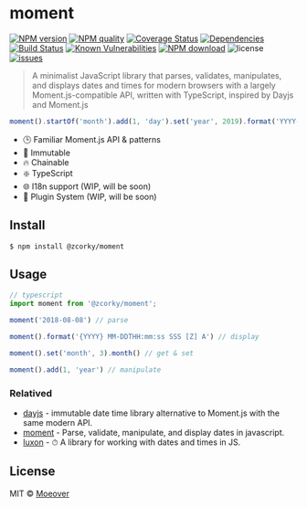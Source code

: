 # moment

[![NPM version](https://img.shields.io/npm/v/@zcorky/moment.svg?style=flat)](https://www.npmjs.com/package/@zcorky/moment)
[![NPM quality](http://npm.packagequality.com/badge/@zcorky/moment.png)](http://packagequality.com/#?package=@zcorky/moment)
[![Coverage Status](https://codecov.io/gh/zcorky/moment/branch/master/graph/badge.svg)](https://codecov.io/gh/zcorky/moment)
[![Dependencies](https://img.shields.io/david/zcorky/moment.svg?style=flat-square)](https://david-dm.org/zcorky/moment)
[![Build Status](https://travis-ci.com/zcorky/moment.svg?branch=master)](https://travis-ci.com/zcorky/moment)
[![Known Vulnerabilities](https://snyk.io/test/npm/@zcorky/moment/badge.svg?style=flat-square)](https://snyk.io/test/npm/@zcorky/moment)
[![NPM download](https://img.shields.io/npm/dm/@zcorky/moment.svg?style=flat-square)](https://www.npmjs.com/package/@zcorky/moment)
![license](https://img.shields.io/github/license/zcorky/moment.svg)
[![issues](https://img.shields.io/github/issues/zcorky/moment.svg)](https://github.com/zcorky/moment/issues)

> A minimalist JavaScript library that parses, validates, manipulates, and displays dates and times for modern browsers with a largely Moment.js-compatible API, written with TypeScript, inspired by Dayjs and Moment.js

```js
moment().startOf('month').add(1, 'day').set('year', 2019).format('YYYY-MM-DD HH:mm:ss');
```

* 🕒 Familiar Moment.js API & patterns
* 💪 Immutable
* 🔥 Chainable
* :sparkle: TypeScript
* 🌐 I18n support (WIP, will be soon)
* 🔌  Plugin System (WIP, will be soon)

## Install

```
$ npm install @zcorky/moment
```

## Usage

```js
// typescript
import moment from '@zcorky/moment';

moment('2018-08-08') // parse

moment().format('{YYYY} MM-DDTHH:mm:ss SSS [Z] A') // display

moment().set('month', 3).month() // get & set

moment().add(1, 'year') // manipulate
```

### Relatived
* [dayjs](https://github.com/iamkun/dayjs) -  immutable date time library alternative to Moment.js with the same modern API.
* [moment](https://github.com/moment/moment/) - Parse, validate, manipulate, and display dates in javascript.
* [luxon](https://github.com/moment/luxon) - ⏱ A library for working with dates and times in JS.

## License

MIT © [Moeover](https://moeover.com)

